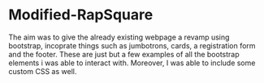 # Modified-RapSquare
The aim was to give the already existing webpage a revamp using bootstrap, incoprate things such as jumbotrons, cards, a registration form and the footer. These are just but a few examples of all the bootstrap elements i was able to interact with. Moreover, I was able to include some custom CSS as well. 
